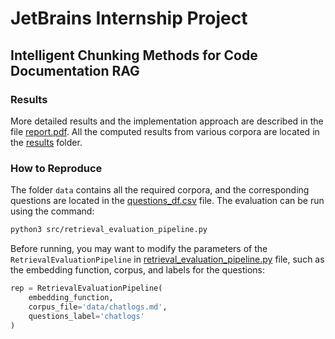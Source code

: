# JetBrains Internship Project
## Intelligent Chunking Methods for Code Documentation RAG

### Results
More detailed results and the implementation approach are described in the file [report.pdf](report.pdf). All the computed results from various corpora are located in the [results](results/) folder.

### How to Reproduce
The folder `data` contains all the required corpora, and the corresponding questions are located in the [questions_df.csv](data/questions_df.csv) file. The evaluation can be run using the command:

```sh
python3 src/retrieval_evaluation_pipeline.py
```
Before running, you may want to modify the parameters of the `RetrievalEvaluationPipeline` in [retrieval_evaluation_pipeline.py](src/retrieval_evaluation_pipeline.py) file, such as the embedding function, corpus, and labels for the questions:
```python
rep = RetrievalEvaluationPipeline(
    embedding_function,
    corpus_file='data/chatlogs.md',
    questions_label='chatlogs'
)
```